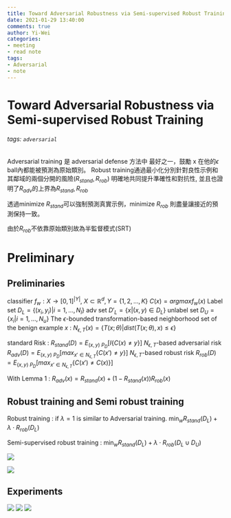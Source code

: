 ```yaml
---
title: Toward Adversarial Robustness via Semi-supervised Robust Training
date: 2021-01-29 13:40:00
comments: true
author: Yi-Wei
categories:
- meeting
- read note
tags:
- Adversarial
- note
---
```

# Toward Adversarial Robustness via Semi-supervised Robust Training
###### tags: `adversarial`
Adversarial training 是 adversarial defense 方法中 最好之一，鼓勵 x 在他的$\epsilon$ ball內都能被預測為原始類別。
Robust training通過最小化分別針對良性示例和其鄰域的兩個分開的風險($R_{stand}, R_{rob}$)
明確地共同提升準確性和對抗性, 並且也證明了$R_{adv}$的上界為$R_{stand},R_{rob}$

透過minimize $R_{stand}$可以強制預測真實示例，minimize  $R_{rob}$ 則盡量讓接近的預測保持一致。

由於$R_{rob}$不依靠原始類別故為半監督模式(SRT)

# Preliminary
## Preliminaries

classifier $f_w : X\rightarrow [0,1]^{|Y|}$, $X\subset \mathbb{R}^d, Y=\{1,2,...,K\}$ 
$C(x) = argmaxf_w(x)$
Label set $D_L=\{(x_i,y_i)|i=1,...,N_l\}$
adv   set $D'_L=\{x|(x,y)\in D_L\}$
unlabel set $D_U = \{x_i| i= 1,...,N_u\}$
The $\epsilon$-bounded transformation-based neighborhood set of the benign example $x$ : $N_{\epsilon,T}(x) = \{T(x;\theta)|dist(T(x;\theta),x)\leq\epsilon\}$

standard Risk : $R_{stand}(D) = E_{(x,y)~P_D}[I\{C(x)\neq y\}]$
$N_{\epsilon,T}$-based adversarial risk $R_{adv}(D) = E_{(x,y)~P_D}[max_{x'\in N_{\epsilon,T}}\{C(x')\neq y\}]$
$N_{\epsilon,T}$-based robust risk $R_{rob}(D) = E_{(x,y)~P_D}[max_{x'\in N_{\epsilon,T}}\{C(x')\neq C(x)\}]$

With Lemma 1 : $R_{adv}(x) = R_{stand}(x) + (1-R_{stand}(x))R_{rob}(x)$
## Robust training and Semi robust training 
Robust training : if $\lambda=1$ is similar to Adversarial training.
$\min_w R_{stand}(D_L)+\lambda\cdot R_{rob}(D_L)$

Semi-supervised robust training : 
$\min_w R_{stand}(D_L)+\lambda\cdot R_{rob}(D_L\cup D_U)$

![](https://i.imgur.com/ht5UyMG.png)

![](https://i.imgur.com/lPv0Dxw.png)

## Experiments

![](https://i.imgur.com/YdNSz6B.png)
![](https://i.imgur.com/1rvmU4a.png)
![](https://i.imgur.com/ZQou0lt.png)








